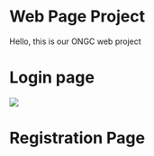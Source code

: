 # Web Page Project
Hello, this is our ONGC web project

# Login page
![](images/%10login.JPG)


# Registration Page

